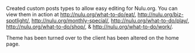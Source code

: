 Created custom posts types to allow easy editing for Nulu.org. You can view them in action at http://nulu.org/what-to-do/eat/, http://nulu.org/biz-spotlight/, http://nulu.org/monthly-special/, http://nulu.org/what-to-do/play/, http://nulu.org/what-to-do/shop/, & http://nulu.org/what-to-do/work/. 

Theme has been turned over to the client has been altered on the home page.
